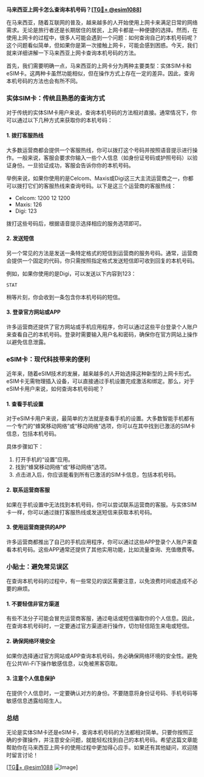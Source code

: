 **马来西亚上网卡怎么查询本机号码？[[TG💪+ @esim1088](https://t.me/s/esim1088)]**

在马来西亚，随着互联网的普及，越来越多的人开始使用上网卡来满足日常的网络需求。无论是旅行者还是长期居住的居民，上网卡都是一种便捷的选择。然而，在使用上网卡的过程中，很多人可能会遇到一个问题：如何查询自己的本机号码呢？这个问题看似简单，但如果你是第一次接触上网卡，可能会感到困惑。今天，我们就来详细讲解一下马来西亚上网卡查询本机号码的方法。

首先，我们需要明确一点，马来西亚的上网卡分为两种主要类型：实体SIM卡和eSIM卡。这两种卡虽然功能相似，但在操作方式上存在一定的差异。因此，查询本机号码的方法也会有所不同。

### 实体SIM卡：传统且熟悉的查询方式

对于传统的实体SIM卡用户来说，查询本机号码的方法相对直接。通常情况下，你可以通过以下几种方式来获取你的本机号码：

#### 1. 拨打客服热线
大多数运营商都会提供一个客服热线，你可以拨打这个号码并按照语音提示进行操作。一般来说，客服会要求你输入一些个人信息（如身份证号码或护照号码）以验证身份。一旦验证成功，客服会告诉你你的本机号码。

举例来说，如果你使用的是Celcom、Maxis或Digi这三大主流运营商之一，你都可以拨打它们的客服热线来查询号码。以下是这三个运营商的客服热线：
- Celcom: 1200 12 1200
- Maxis: 126
- Digi: 123

拨打这些号码后，根据语音提示选择相应的服务选项即可。

#### 2. 发送短信
另一个常见的方法是发送一条特定格式的短信到运营商的服务号码。通常，运营商会提供一个固定的代码，你只需按照指定格式发送短信即可收到回复的本机号码。

例如，如果你使用的是Digi，可以发送以下内容到123：
```
STAT
```
稍等片刻，你会收到一条包含你本机号码的短信。

#### 3. 登录官方网站或APP
许多运营商还提供了官方网站或手机应用程序，你可以通过这些平台登录个人账户来查看自己的本机号码。登录时需要输入用户名和密码，确保你在官方网站上操作以避免信息泄露。

### eSIM卡：现代科技带来的便利

近年来，随着eSIM技术的发展，越来越多的人开始选择这种新型的上网卡形式。eSIM卡无需物理插入设备，可以直接通过手机设置完成激活和绑定。那么，对于eSIM卡用户来说，如何查询本机号码呢？

#### 1. 查看手机设置
对于eSIM卡用户来说，最简单的方法就是查看手机的设置。大多数智能手机都有一个专门的“蜂窝移动网络”或“移动网络”选项，你可以在其中找到已激活的SIM卡信息，包括本机号码。

具体步骤如下：
1. 打开手机的“设置”应用。
2. 找到“蜂窝移动网络”或“移动网络”选项。
3. 点击进入后，你应该能看到所有已激活的SIM卡信息，包括本机号码。

#### 2. 联系运营商客服
如果在手机设置中无法找到本机号码，你可以尝试联系运营商的客服。与实体SIM卡一样，你可以通过拨打客服热线或发送短信来获取本机号码。

#### 3. 使用运营商提供的APP
许多运营商都推出了自己的手机应用程序，你可以通过这些APP登录个人账户来查看本机号码。这些APP通常还提供了其他实用功能，比如流量查询、充值缴费等。

### 小贴士：避免常见误区

在查询本机号码的过程中，有一些常见的误区需要注意，以免浪费时间或造成不必要的麻烦。

#### 1. 不要轻信非官方渠道
有些不法分子可能会冒充运营商客服，通过电话或短信骗取你的个人信息。因此，在查询本机号码时，一定要通过官方渠道进行操作，切勿轻信陌生来电或短信。

#### 2. 确保网络环境安全
如果你选择通过官方网站或APP查询本机号码，务必确保网络环境的安全性。避免在公共Wi-Fi下操作敏感信息，以免被黑客窃取。

#### 3. 注意个人信息保护
在提供个人信息时，一定要确认对方的身份。不要随意将身份证号码、手机号码等敏感信息透露给陌生人。

### 总结

无论是实体SIM卡还是eSIM卡，查询本机号码的方法都相对简单。只要你按照正确的步骤操作，并注意安全问题，就能轻松找到自己的本机号码。希望这篇文章能帮助你在马来西亚上网卡的使用过程中更加得心应手。如果还有其他疑问，欢迎随时留言讨论！

[[TG💪+ @esim1088](https://t.me/s/esim1088) ![Image](https://i.postimg.cc/4NQfJmqS/Snipaste-2025-05-13-00-14-12.png)]
